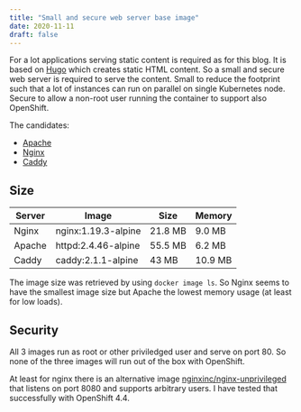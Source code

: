 ```yaml
---
title: "Small and secure web server base image"
date: 2020-11-11
draft: false
---
```


For a lot applications serving static content is required as for this blog. It is based on [Hugo](https://gohugo.io/) which creates static HTML content. So a small and secure web server is required to serve the content. Small to reduce the footprint such that a lot of instances can run on parallel on single Kubernetes node. Secure to allow a non-root user running the container to support also OpenShift.

The candidates:

* [Apache](https://httpd.apache.org/)
* [Nginx](https://www.nginx.com/)
* [Caddy](https://caddyserver.com/)

## Size

Server | Image               | Size    | Memory
-------| ------------------- | ------- | -------
Nginx  | nginx:1.19.3-alpine | 21.8 MB | 9.0 MB
Apache | httpd:2.4.46-alpine | 55.5 MB | 6.2 MB
Caddy  | caddy:2.1.1-alpine  | 43 MB   | 10.9 MB

The image size was retrieved by using `docker image ls`.
So Nginx seems to have the smallest image size but Apache the lowest memory usage (at least for low loads).

## Security

All 3 images run as root or other priviledged user and serve on port 80. So none of the three images will run out of the box with OpenShift.

At least for nginx there is an alternative image [nginxinc/nginx-unprivileged](https://hub.docker.com/r/nginxinc/nginx-unprivileged) that listens on port 8080 and supports arbitrary users. I have tested that successfully with OpenShift 4.4.
